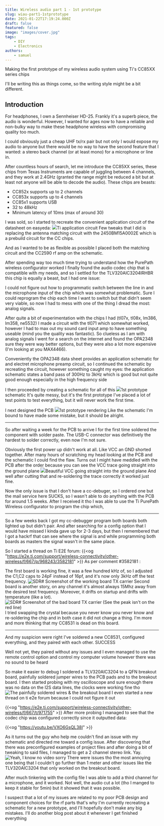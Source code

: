 ```yaml
---
title: Wireless audio part 1 - 1st prototype
slug: wiau-part1-1stprototype
date: 2021-01-22T17:19:24.000Z
draft: false
featured: false
image: "images/cover.jpg"
tags:
    - DIY
    - Electronics
authors:
    - samuel
---
```


Making the first prototype of my wireless audio system using Ti's CC85XX series chips

<!--more-->

I'll be writing this as things come, so the writing style might be a bit different.

## Introduction

For headphones, I own a Sennheiser HD-25. Frankly it's a superb piece, the audio is wonderful. However, I wanted for ages now to have a reliable and non-bulky way to make these headphone wireless with compromising quality too much.

I could obviously just a cheap UHF tx/rx pair but not only I would expose my audio to anyone but there would be no way to have the second feature that I wanted: a stereo back channel (or at least mono) for a microphone or line in.

After countless hours of search, let me introduce the CC85XX series, these chips from Texas Instruments are capable of juggling between 4 channels, and they work at 2.4GHz (granted the range might be reduced a bit but at least not anyone will be able to decode the audio). These chips are beasts:

- CC852x supports up to 2 channels 
- CC853x supports up to 4 channels
- CC85x1 supports USB
- 32 to 48kHz
- Minimum latency of 10ms (max of around 30)

I was sold, so I started to recreate the convenient application circuit of the datasheet on easyeda:
![](images/dl_image.png)Ti application circuit
Few tweaks that I did is replacing the antenna matching circuit with the 2450BM15A0002E which is a prebuild circuit for the CC chips.

And as I wanted to be as flexible as possible I placed both the matching circuit and the CC2590 rf amp on the schematic.

After spending way too much time trying to understand how the PurePath wireless configurator worked I finally found the audio codec chip that is compatible with my needs, and so I settled for the TLV320AIC3204IRHBR this chip is equally a beast, but I had one issue:

I could not figure out how to programmatic switch between the line in and the microphone input of the chip which was somewhat problematic. Sure I could reprogram the chip each time I want to switch but that didn't seem very viable, so now I had to mess with one of the thing I dread the most: analog signals.

After quite a bit of experimentation with the chips I had (tl07x, tl08x, lm386, lm358, ne5532) I made a circuit with the tl071 which somewhat worked, however I had to max out my sound card input amp to have something useable (mind you the quality was fantastic). So clueless as I am with analog signals I went for a search on the internet and found the OPA2348 sure they were way better options, but they were also a lot more expensive (I'm looking at you MAX4466).

Conveniently the OPA2348 data sheet provides an application schematic for and electret microphone preamp circuit, so I continued the schematic by recreating the circuit, however something caught my eyes: the application schematic states a band pass of 300Hz to 3kHz which is good but not quite good enough especially in the high frequency side

I then proceeded by creating a schematic for all of this
![](images/dl_Schematic_CC8531_Breakout_2020-12-28_16-37-34%20%281%29.png)1st prototype schematic
It's quite messy, but it's the first prototype I've placed a lot of test points to test everything, but it will never work the first time.

I next designed the PCB
![](images/dl_image-1.png)1st prototype rendering
Like the schematic I'm bound to have made some mistake, but it should be alright.

---

So after waiting a week for the PCB to arrive I for the first time soldered the component with solder paste. The USB-C connector was definitively the hardest to solder correctly, even now I'm not sure.

Obviously the first power up didn't work at all. Like VCC an GND shorted together. After many hours of scratching my head looking at the PCB and the schematic I could find the flaw. Turns out I might have meddled with the PCB after the order because you can see the VCC trace going straight into the ground plane
![](images/dl_image-2.png)Beautiful VCC going straight into the ground plane
And well after cutting that and re-soldering the trace correctly it worked just fine.

Now the only issue is that I don't have a cc-debuger, so I ordered one but the mail service here SUCKS, so I wasn't able to do anything with the PCB for around 1.5 weeks. After I received it tho I was able to use the Ti PurePath Wireless configurator to program the chip which,

---

So a few weeks back I got my cc-debugger program both boards both lighted up but didn't pair. And after searching for a config option that I would have missed I kinda gave up for 2-3 days, but then I remembered that I got a hackrf that can see where the signal is and while programming both boards as masters the signal wasn't in the same place.

So I started a thread on Ti E2E forum:
{{<og "https://e2e.ti.com/support/wireless-connectivity/other-wireless/f/667/p/968243/3582181" >}}
As per comment #3582181 :

The first board is working fine, it was a few hundred kHz of, so I adjusted the C1,C2 caps to 24pF instead of 16pf, and it's now only 3kHz off the test frequency.
![SDR# Screenshot of the working board TX carrier](images/dl_SDRSharp_2021-01-09_13-23-56.png)
Second board is another story, on any channel it's almost always 15Mhz away from the desired test frequency. Moreover, it drifts on startup and drifts with temperature (like a lot). 
![SDR# Screenshot of the bad board TX carrier (See the peak isn't on the red line)](images/dl_SDRSharp_2021-01-09_13-13-55.png)
I tried swapping the crystal because you never know you never know and re-soldering the chip and in both case it did not change a thing. I'm more and more thinking that my CC8531 is dead on this board.

---

And my suspicion were right I've soldered a new CC8531, configured everything, and they paired with each other. SUCCESS

Well not yet, they paired without any issues and I even managed to use the remote control option and control my computer volume however there was no sound to be heard

So make it easier to debug I soldered a TLV320AIC3204 to a QFN breakout board, painfully soldered jumper wires to the PCB pads and to the breakout board. I then started probing with my oscilloscope and sure enough there was no data on the I2S data lines, the clocks were working fine tho
![The painfully soldered wires & the breakout board](images/dl_IMG_20210118_160230---Copie.jpg)
I even started a new thread on ti e2e forum because I could not figure it out

{{<og "https://e2e.ti.com/support/wireless-connectivity/other-wireless/f/667/t/971755" >}}
After more probing I managed to see that the codec chip was configured correctly since it outputted data:

{{<og "https://youtu.be/VXO6GsQL38I" >}}

As it turns out the guy who help me couldn't find an issue with my schematic and directed me toward a config issue. After discovering that there was preconfigured examples of project files and after doing a bit of tweaking to said files, I managed to get a 2 channel stereo link. Yay.
![Yeah, I know no video sorry](images/dl_IMG_20210121_031500.jpg)
There were issues tho the most annoying one being that I couldn't go further than 1 meter and other issues like the TLV320AIC3204 that only worked on the breakout board.

After much tinkering with the config file I was able to add a third channel for a microphone, and it worked. Not well, the audio cut a lot (tho I manged to keep it stable for 5min) but it showed that it was possible.

I suspect that a lot of my issues are related to my poor PCB design and component choices for the rf parts that's why I'm currently recreating a schematic for a new prototype, and I'll hopefully don't make any big mistakes. I'll do another blog post about it whenever I get finished everything
